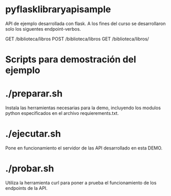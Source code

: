 # pyflasklibraryapisample

API de ejemplo desarrollada con flask. A los fines del curso se desarrollaron solo los siguentes endpoint-verbos.

GET /biblioteca/libros
POST /biblioteca/libros
GET /biblioteca/libros/<id>

# Scripts para demostración del ejemplo

# ./preparar.sh

Instala las herramientas necesarias para la demo, incluyendo los modulos python especificados en el archivo requierements.txt.

# ./ejecutar.sh

Pone en funcionamiento el servidor de las API desarrollado en esta DEMO.

# ./probar.sh

Utiliza la herramienta curl para poner a prueba el funcionamiento de los endpoints de la API.
